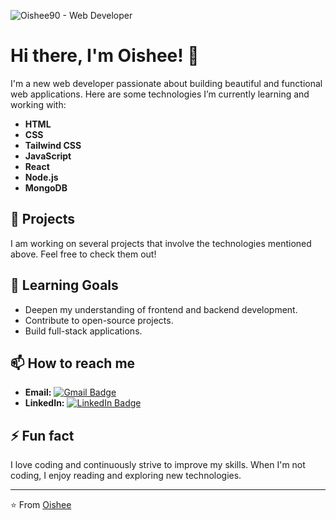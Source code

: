 ![Oishee90 - Web Developer](https://i.ibb.co/5RFCFQ4/Get-started-in-Canva.png)

# Hi there, I'm Oishee! 👋

I'm a new web developer passionate about building beautiful and functional web applications. Here are some technologies I’m currently learning and working with:

- **HTML**
- **CSS**
- **Tailwind CSS**
- **JavaScript**
- **React**
- **Node.js**
- **MongoDB**

## 🔭 Projects
I am working on several projects that involve the technologies mentioned above. Feel free to check them out!

## 🌱 Learning Goals
- Deepen my understanding of frontend and backend development.
- Contribute to open-source projects.
- Build full-stack applications.

## 📫 How to reach me
- **Email:** [![Gmail Badge](https://img.shields.io/badge/-your-email@gmail.com-c14438?style=flat&logo=Gmail&logoColor=white&link=mailto:oisheekhan90@gmail.com)](mailto:oisheekhan90@gmail.com)
- **LinkedIn:** [![LinkedIn Badge](https://img.shields.io/badge/-LinkedIn-blue?style=flat&logo=Linkedin&logoColor=white&link=https://www.linkedin.com/in/your-profile)](https://www.linkedin.com/feed)

## ⚡ Fun fact
I love coding and continuously strive to improve my skills. When I'm not coding, I enjoy reading and exploring new technologies.

---

⭐️ From [Oishee](https://github.com/your-github-username)

